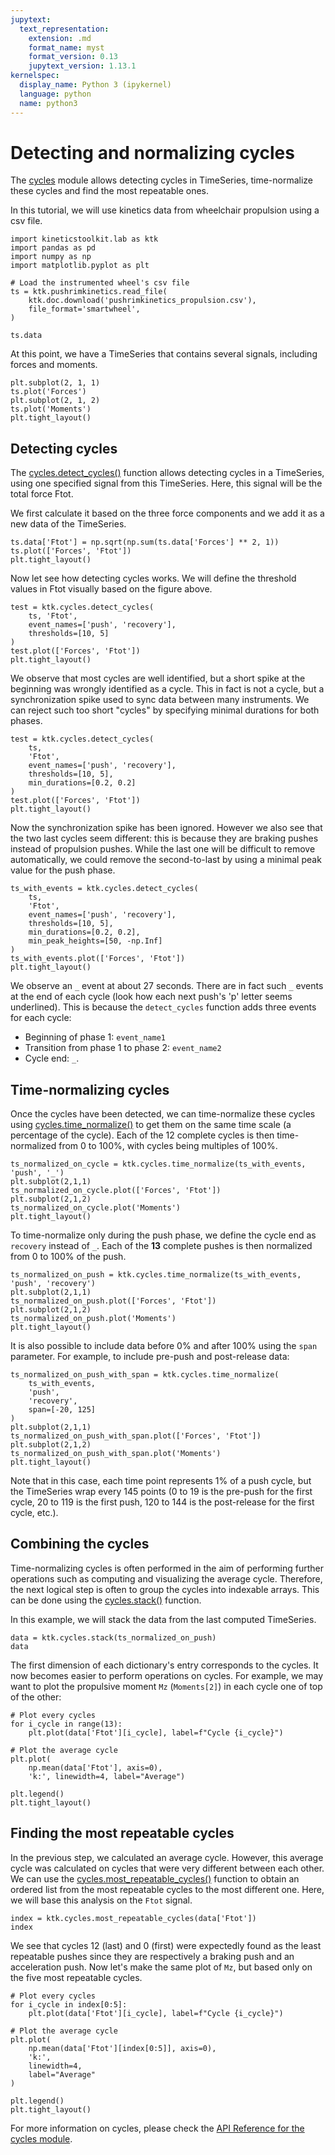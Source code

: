 ```yaml
---
jupytext:
  text_representation:
    extension: .md
    format_name: myst
    format_version: 0.13
    jupytext_version: 1.13.1
kernelspec:
  display_name: Python 3 (ipykernel)
  language: python
  name: python3
---
```


# Detecting and normalizing cycles

The [cycles](api/kineticstoolkit.cycles.rst) module allows detecting cycles in TimeSeries, time-normalize these cycles and find the most repeatable ones.

In this tutorial, we will use kinetics data from wheelchair propulsion using a csv file.

```{code-cell} ipython3
import kineticstoolkit.lab as ktk
import pandas as pd
import numpy as np
import matplotlib.pyplot as plt

# Load the instrumented wheel's csv file
ts = ktk.pushrimkinetics.read_file(
    ktk.doc.download('pushrimkinetics_propulsion.csv'),
    file_format='smartwheel',
)

ts.data
```

At this point, we have a TimeSeries that contains several signals, including forces and moments.

```{code-cell} ipython3
plt.subplot(2, 1, 1)
ts.plot('Forces')
plt.subplot(2, 1, 2)
ts.plot('Moments')
plt.tight_layout()
```

## Detecting cycles

The [cycles.detect_cycles()](api/kineticstoolkit.cycles.detect_cycles.rst) function allows detecting cycles in a TimeSeries, using one specified signal from this TimeSeries. Here, this signal will be the total force Ftot.

We first calculate it based on the three force components and we add it as a new data of the TimeSeries.

```{code-cell} ipython3
ts.data['Ftot'] = np.sqrt(np.sum(ts.data['Forces'] ** 2, 1))
ts.plot(['Forces', 'Ftot'])
plt.tight_layout()
```

Now let see how detecting cycles works. We will define the threshold values in Ftot visually based on the figure above.

```{code-cell} ipython3
test = ktk.cycles.detect_cycles(
    ts, 'Ftot',
    event_names=['push', 'recovery'],
    thresholds=[10, 5]
)
test.plot(['Forces', 'Ftot'])
plt.tight_layout()
```

We observe that most cycles are well identified, but a short spike at the beginning was wrongly identified as a cycle. This in fact is not a cycle, but a synchronization spike used to sync data between many instruments. We can reject such too short "cycles" by specifying minimal durations for both phases.

```{code-cell} ipython3
test = ktk.cycles.detect_cycles(
    ts,
    'Ftot',
    event_names=['push', 'recovery'],
    thresholds=[10, 5],
    min_durations=[0.2, 0.2]
)
test.plot(['Forces', 'Ftot'])
plt.tight_layout()
```

Now the synchronization spike has been ignored. However we also see that the two last cycles seem different: this is because they are braking pushes instead of propulsion pushes. While the last one will be difficult to remove automatically, we could remove the second-to-last by using a minimal peak value for the push phase.

```{code-cell} ipython3
ts_with_events = ktk.cycles.detect_cycles(
    ts,
    'Ftot',
    event_names=['push', 'recovery'],
    thresholds=[10, 5],
    min_durations=[0.2, 0.2],
    min_peak_heights=[50, -np.Inf]
)
ts_with_events.plot(['Forces', 'Ftot'])
plt.tight_layout()
```

We observe an `_` event at about 27 seconds. There are in fact such `_` events at the end of each cycle (look how each next push's 'p' letter seems underlined). This is because the `detect_cycles` function adds three events for each cycle:

- Beginning of phase 1: `event_name1`
- Transition from phase 1 to phase 2: `event_name2`
- Cycle end: `_`.

## Time-normalizing cycles

Once the cycles have been detected, we can time-normalize these cycles using [cycles.time_normalize()](api/kineticstoolkit.cycles.time_normalize.rst) to get them on the same time scale (a percentage of the cycle). Each of the 12 complete cycles is then time-normalized from 0 to 100%, with cycles being multiples of 100%.

```{code-cell} ipython3
ts_normalized_on_cycle = ktk.cycles.time_normalize(ts_with_events, 'push', '_')
plt.subplot(2,1,1)
ts_normalized_on_cycle.plot(['Forces', 'Ftot'])
plt.subplot(2,1,2)
ts_normalized_on_cycle.plot('Moments')
plt.tight_layout()
```

To time-normalize only during the push phase, we define the cycle end as `recovery` instead of `_`. Each of the **13** complete pushes is then normalized from 0 to 100% of the push.

```{code-cell} ipython3
ts_normalized_on_push = ktk.cycles.time_normalize(ts_with_events, 'push', 'recovery')
plt.subplot(2,1,1)
ts_normalized_on_push.plot(['Forces', 'Ftot'])
plt.subplot(2,1,2)
ts_normalized_on_push.plot('Moments')
plt.tight_layout()
```

It is also possible to include data before 0% and after 100% using the `span` parameter. For example, to include pre-push and post-release data:

```{code-cell} ipython3
ts_normalized_on_push_with_span = ktk.cycles.time_normalize(
    ts_with_events,
    'push',
    'recovery',
    span=[-20, 125]
)
plt.subplot(2,1,1)
ts_normalized_on_push_with_span.plot(['Forces', 'Ftot'])
plt.subplot(2,1,2)
ts_normalized_on_push_with_span.plot('Moments')
plt.tight_layout()
```

Note that in this case, each time point represents 1% of a push cycle, but the TimeSeries wrap every 145 points (0 to 19 is the pre-push for the first cycle, 20 to 119 is the first push, 120 to 144 is the post-release for the first cycle, etc.).

## Combining the cycles

Time-normalizing cycles is often performed in the aim of performing further operations such as computing and visualizing the average cycle. Therefore, the next logical step is often to group the cycles into indexable arrays. This can be done using the [cycles.stack()](api/kineticstoolkit.cycles.stack.rst) function.

In this example, we will stack the data from the last computed TimeSeries.

```{code-cell} ipython3
data = ktk.cycles.stack(ts_normalized_on_push)
data
```

The first dimension of each dictionary's entry corresponds to the cycles. It now becomes easier to perform operations on cycles. For example, we may want to plot the propulsive moment `Mz` (`Moments[2]`) in each cycle one of top of the other:

```{code-cell} ipython3
# Plot every cycles
for i_cycle in range(13):
    plt.plot(data['Ftot'][i_cycle], label=f"Cycle {i_cycle}")
    
# Plot the average cycle
plt.plot(
    np.mean(data['Ftot'], axis=0),
    'k:', linewidth=4, label="Average")

plt.legend()
plt.tight_layout()
```

## Finding the most repeatable cycles

In the previous step, we calculated an average cycle. However, this average cycle was calculated on cycles that were very different between each other. We can use the [cycles.most_repeatable_cycles()](api/kineticstoolkit.cycles.most_repeatable_cycles.rst) function to obtain an ordered list from the most repeatable cycles to the most different one. Here, we will base this analysis on the `Ftot` signal.

```{code-cell} ipython3
index = ktk.cycles.most_repeatable_cycles(data['Ftot'])
index
```

We see that cycles 12 (last) and 0 (first) were expectedly found as the least repeatable pushes since they are respectively a braking push and an acceleration push. Now let's make the same plot of `Mz`, but based only on the five most repeatable cycles.

```{code-cell} ipython3
# Plot every cycles
for i_cycle in index[0:5]:
    plt.plot(data['Ftot'][i_cycle], label=f"Cycle {i_cycle}")
    
# Plot the average cycle
plt.plot(
    np.mean(data['Ftot'][index[0:5]], axis=0),
    'k:',
    linewidth=4,
    label="Average"
)

plt.legend()
plt.tight_layout()
```

For more information on cycles, please check the [API Reference for the cycles module](api/kineticstoolkit.cycles.rst).
